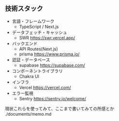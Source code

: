 ## 技術スタック

- 言語・フレームワーク
  - TypeScript / Next.js
- データフェッチ・キャッシュ
  - SWR https://swr.vercel.app/
- バックエンド
  - API Routes(Next.js)
  - prisma https://www.prisma.io/
- 認証・データベース
  - supabase https://supabase.com/
- コンポーネントライブラリ
  - Chakra UI
- インフラ
  - Vercel https://vercel.com/
- エラー監視
  - Sentry https://sentry.io/welcome/

現状これらを使ってみて、ここまで書いてみての所感とか ./documents/memo.md
